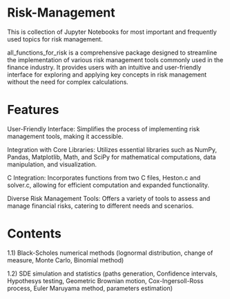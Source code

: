 # Risk-Management
This is collection of Jupyter Notebooks for most important and frequently used topics for risk management.

all_functions_for_risk is a comprehensive package designed to streamline the implementation of various risk management tools commonly used in the finance industry.
It provides users with an intuitive and user-friendly interface for exploring and applying key concepts in risk management without the need for complex calculations.

# Features

User-Friendly Interface: Simplifies the process of implementing risk management tools, making it accessible.

Integration with Core Libraries: Utilizes essential libraries such as NumPy, Pandas, Matplotlib, Math, and SciPy for mathematical computations, data manipulation, and visualization.

C Integration: Incorporates functions from two C files, Heston.c and solver.c, allowing for efficient computation and expanded functionality.

Diverse Risk Management Tools: Offers a variety of tools to assess and manage financial risks, catering to different needs and scenarios.

# Contents
1.1) Black-Scholes numerical methods (lognormal distribution, change of measure, Monte Carlo, Binomial method)

1.2) SDE simulation and statistics (paths generation, Confidence intervals, Hypothesys testing, Geometric Brownian motion, Cox-Ingersoll-Ross process, Euler Maruyama method, parameters estimation)
